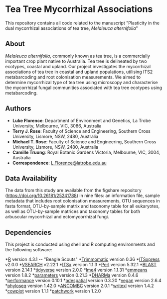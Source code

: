 # Tea Tree Mycorrhizal Associations

This repository contains all code related to the manuscript "Plasticity in the dual mycorrhizal associations of tea tree, *Melaleuca alternifolia*"

## About
*Melaleuca alternifolia*, commonly known as tea tree, is a commercially important crop plant native to Australia. Tea tree is delineated by two ecotypes, coastal and upland. Our project investigates the mycorrhizal associations of tea tree in coastal and upland populations, utilising ITS2 metabarcoding and root colonisation measurements. We aimed to determine mycorrhizal type of tea tree using microscopy and characterise the mycorrhizal fungal communities associated with tea tree ecotypes using metabarcoding.

## Authors
- **Luke Florence**: Department of Environment and Genetics, La Trobe University, Melbourne, VIC, 3086, Australia
- **Terry J. Rose**: Faculty of Science and Engineering, Southern Cross University, Lismore, NSW, 2480, Australia
- **Michael T. Rose**: Faculty of Science and Engineering, Southern Cross University, Lismore, NSW, 2480, Australia
- **Camille Truong**: Royal Botanic Gardens Victoria, Melbourne, VIC, 3004, Australia
- **Correspondence**: L.Florence@latrobe.edu.au

## Data Availability
The data from this study are available from the figshare repository (https://doi.org/10.26181/25241788) in nine files: an information file, sample metadata that includes root colonisation measurements, OTU sequences in fasta format, OTU-by-sample matrix and taxonomy table for all eukaryotes, as well as OTU-by-sample matrices and taxonomy tables for both arbuscular mycorrhizal and ectomycorrhizal fungi.

## Dependencies
This project is conducted using shell and R computing environments and the following software:

*[R](https://cran.r-project.org/) version 4.3.1 -- "Beagle Scouts"
*[Trimmomatic](http://www.usadellab.org/cms/?page=trimmomatic) version 0.36
*[ITSxpress](https://github.com/USDA-ARS-GBRU/itsxpress) v2.0.0
*[VSEARCH](https://github.com/torognes/vsearch) v2.22.1
*[ITSx](https://microbiology.se/software/itsx/) version 1.1.3
*[Perl](https://www.perl.org/get.html) version 5.32.1
*[BLAST](https://blast.ncbi.nlm.nih.gov/Blast.cgi) version 2.14.1
*[tidyverse](https://www.tidyverse.org/) version 2.0.0
*[lme4](https://cran.r-project.org/web/packages/lme4/index.html) version 1.1.31
*[emmeans](https://cran.r-project.org/web/packages/emmeans/index.html) version 1.8.2
*[parameters](https://cran.r-project.org/web/packages/parameters/index.html) version 0.21.3
*[DHARMa](https://cran.r-project.org/web/packages/DHARMa/index.html) version 0.4.6
*[performance](https://cran.r-project.org/web/packages/performance/index.html) version 0.10.1
*[adespatial](https://cran.r-project.org/web/packages/adespatial/index.html) version 0.3.20
*[vegan](https://cran.r-project.org/web/packages/vegan/index.html) version 2.6.4
*[phyloseq](https://joey711.github.io/phyloseq/) version 1.42.0
*[ANCOMBC](https://github.com/FrederickHuangLin/ANCOMBC) version 2.0.1
*[writexl](https://cran.r-project.org/web/packages/writexl/index.html) version 1.4.2
*[cowplot](https://cran.r-project.org/web/packages/cowplot/vignettes/introduction.html) version 1.1.1
*[patchwork](https://cran.r-project.org/web/packages/patchwork/index.html) version 1.2.0
